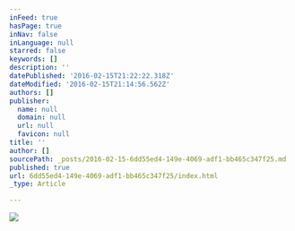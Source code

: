 ```yaml
---
inFeed: true
hasPage: true
inNav: false
inLanguage: null
starred: false
keywords: []
description: ''
datePublished: '2016-02-15T21:22:22.318Z'
dateModified: '2016-02-15T21:14:56.562Z'
authors: []
publisher:
  name: null
  domain: null
  url: null
  favicon: null
title: ''
author: []
sourcePath: _posts/2016-02-15-6dd55ed4-149e-4069-adf1-bb465c347f25.md
published: true
url: 6dd55ed4-149e-4069-adf1-bb465c347f25/index.html
_type: Article

---
```

![](https://the-grid-user-content.s3-us-west-2.amazonaws.com/288912a7-38a4-4d85-ae4d-6c0046b33465.jpg)